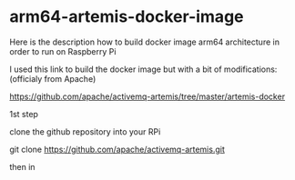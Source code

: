 # arm64-artemis-docker-image
Here is the description how to build docker image arm64 architecture in order to run on Raspberry Pi

I used this link to build the docker image but with a bit of modifications: (officialy from Apache)

https://github.com/apache/activemq-artemis/tree/master/artemis-docker

1st step

clone the github repository into your RPi

git clone https://github.com/apache/activemq-artemis.git

then in
